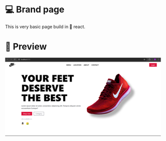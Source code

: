 # 💻 Brand page

This is very basic page build in 🚀 react.

# 📸 Preview

![preview](./public/preview/preview.png)
